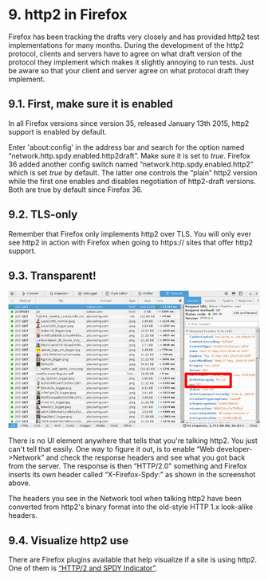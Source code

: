 # 9. http2 in Firefox

Firefox has been tracking the drafts very closely and has provided http2 test implementations for many months. During the development of the http2 protocol, clients and servers have to agree on what draft version of the protocol they implement which makes it slightly annoying to run tests. Just be aware so that your client and server agree on what protocol draft they implement.

## 9.1. First, make sure it is enabled

In all Firefox versions since version 35, released January 13th 2015, http2 support is enabled by default.

Enter 'about:config' in the address bar and search for the option named “network.http.spdy.enabled.http2draft”. Make sure it is set to *true*. Firefox 36 added another config switch named “network.http.spdy.enabled.http2” which is set *true* by default. The latter one controls the “plain” http2 version while the first one enables and disables negotiation of http2-draft versions. Both are true by default since Firefox 36.

## 9.2. TLS-only

Remember that Firefox only implements http2 over TLS. You will only ever see http2 in action with Firefox when going to https:// sites that offer http2 support.

## 9.3. Transparent!

![transparent http2 use](https://raw.githubusercontent.com/bagder/http2-explained/master/images/firefox-screenshot.png)

There is no UI element anywhere that tells that you're talking http2. You just can't tell that easily. One way to figure it out, is to enable “Web developer->Network” and check the response headers and see what you got back from the server. The response is then “HTTP/2.0” something and Firefox inserts its own header called “X-Firefox-Spdy:” as shown in the screenshot above.

The headers you see in the Network tool when talking http2 have been converted from http2's binary format into the old-style HTTP 1.x look-alike headers.

## 9.4. Visualize http2 use

There are Firefox plugins available that help visualize if a site is using http2. One of them is [“HTTP/2 and SPDY Indicator”](https://addons.mozilla.org/en-US/firefox/addon/spdy-indicator/).

